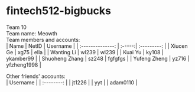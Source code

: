 # fintech512-bigbucks

Team 10  
Team name: Meowth  
Team members and accounts:  
| Name             | NetID  | Username    |
| :--------------: | :-----:| :---------: |
| Xiucen Ge        | xg75   | ella        |
| Wanting Li       | wl239  | wl239       |
| Kuai Yu          | ky108  | ykamber99   |
| Shuoheng Zhang   | sz248  | fgfgfgs     |
| Yufeng Zheng     | yz716  | yfzheng1998 |

Other friends' accounts:  
| Username   |
| :--------: |
| jt1226     |
| yyt        |
| adam0110   |

